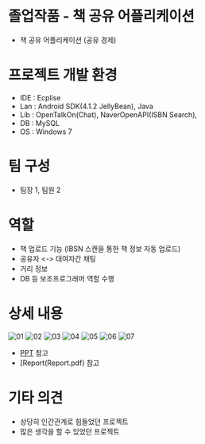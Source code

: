 # 졸업작품 - 책 공유 어플리케이션
- 책 공유 어플리케이션 (공유 경제)
# 프로젝트 개발 환경
- IDE : Ecplise  
- Lan : Android SDK(4.1.2 JellyBean), Java  
- Lib : OpenTalkOn(Chat), NaverOpenAPI(ISBN Search),   
- DB : MySQL  
- OS : Windows 7   

# 팀 구성
- 팀장 1, 팀원 2

# 역할
- 책 업로드 기능 (IBSN 스캔을 통한 책 정보 자동 업로드)  
- 공유자 <-> 대여자간 채팅  
- 거리 정보   
- DB 등 보조프로그래머 역할 수행    


# 상세 내용
![01](https://user-images.githubusercontent.com/94848571/167091473-91d9374f-7115-47a5-a2b5-c917b67eb15c.gif)
![02](https://user-images.githubusercontent.com/94848571/167091620-4a1f5559-9ad1-46c9-a26f-33c6471e4590.gif)
![03](https://user-images.githubusercontent.com/94848571/167091627-d1e71e0b-701a-4b10-9f64-f99e2153b930.gif)
![04](https://user-images.githubusercontent.com/94848571/167091633-7533e80d-be00-49f1-9931-46f58d2c45d3.gif)
![05](https://user-images.githubusercontent.com/94848571/167091635-8508b2f8-4f59-4dd4-8be3-78cee99c05bd.gif)
![06](https://user-images.githubusercontent.com/94848571/167091638-99e87a26-f567-4518-817d-96fcce92c28b.gif)
![07](https://user-images.githubusercontent.com/94848571/167091643-201759b3-7588-43e9-a44a-f07027e8e101.gif)
- [PPT](PPT.pdf) 참고
- [Report(Report.pdf) 참고
# 기타 의견
- 상당히 인간관계로 힘들었던 프로젝트
- 많은 생각을 할 수 있었던 프로젝트
